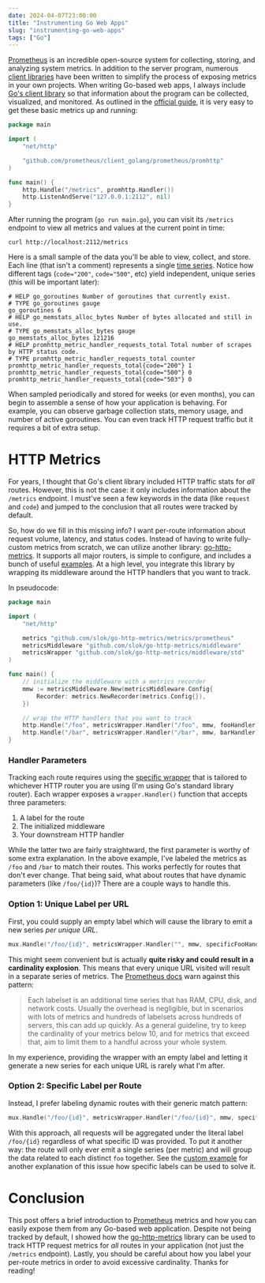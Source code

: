 ```yaml
---
date: 2024-04-07T23:00:00
title: "Instrumenting Go Web Apps"
slug: "instrumenting-go-web-apps"
tags: ["Go"]
---
```


[Prometheus](https://prometheus.io/) is an incredible open-source system for collecting, storing, and analyzing system metrics.
In addition to the server program, numerous [client libraries](https://prometheus.io/docs/instrumenting/clientlibs/) have been written to simplify the process of exposing metrics in your own projects.
When writing Go-based web apps, I always include [Go's client library](https://github.com/prometheus/client_golang) so that information about the program can be collected, visualized, and monitored.
As outlined in the [official guide](https://prometheus.io/docs/guides/go-application/), it is very easy to get these basic metrics up and running:

```go
package main

import (
    "net/http"

    "github.com/prometheus/client_golang/prometheus/promhttp"
)

func main() {
    http.Handle("/metrics", promhttp.Handler())
    http.ListenAndServe("127.0.0.1:2112", nil)
}
```

After running the program (`go run main.go`), you can visit its `/metrics` endpoint to view all metrics and values at the current point in time:

```
curl http://localhost:2112/metrics
```

Here is a small sample of the data you'll be able to view, collect, and store.
Each line (that isn't a comment) represents a single [time series](https://prometheus.io/docs/concepts/data_model/).
Notice how different tags (`code="200"`, `code="500"`, etc) yield independent, unique series (this will be important later):

```
# HELP go_goroutines Number of goroutines that currently exist.
# TYPE go_goroutines gauge
go_goroutines 6
# HELP go_memstats_alloc_bytes Number of bytes allocated and still in use.
# TYPE go_memstats_alloc_bytes gauge
go_memstats_alloc_bytes 121216
# HELP promhttp_metric_handler_requests_total Total number of scrapes by HTTP status code.
# TYPE promhttp_metric_handler_requests_total counter
promhttp_metric_handler_requests_total{code="200"} 1
promhttp_metric_handler_requests_total{code="500"} 0
promhttp_metric_handler_requests_total{code="503"} 0
```

When sampled periodically and stored for weeks (or even months), you can begin to assemble a sense of how your application is behaving.
For example, you can observe garbage collection stats, memory usage, and number of active goroutines.
You can even track HTTP request traffic but it requires a bit of extra setup.

# HTTP Metrics

For years, I thought that Go's client library included HTTP traffic stats for _all_ routes.
However, this is not the case: it only includes information about the `/metrics` endpoint.
I must've seen a few keywords in the data (like `request` and `code`) and jumped to the conclusion that all routes were tracked by default.

So, how do we fill in this missing info?
I want per-route information about request volume, latency, and status codes.
Instead of having to write fully-custom metrics from scratch, we can utilize another library: [go-http-metrics](https://github.com/slok/go-http-metrics).
It supports all major routers, is simple to configure, and includes a bunch of useful [examples](https://github.com/slok/go-http-metrics/tree/master/examples).
At a high level, you integrate this library by wrapping its middleware around the HTTP handlers that you want to track.

In pseudocode:

```go
package main

import (
	"net/http"

	metrics "github.com/slok/go-http-metrics/metrics/prometheus"
	metricsMiddleware "github.com/slok/go-http-metrics/middleware"
	metricsWrapper "github.com/slok/go-http-metrics/middleware/std"
)

func main() {
	// initialize the middleware with a metrics recorder
	mmw := metricsMiddleware.New(metricsMiddleware.Config{
		Recorder: metrics.NewRecorder(metrics.Config{}),
	})

	// wrap the HTTP handlers that you want to track
	http.Handle("/foo", metricsWrapper.Handler("/foo", mmw, fooHandler))
	http.Handle("/bar", metricsWrapper.Handler("/bar", mmw, barHandler))
}
```

### Handler Parameters

Tracking each route requires using the [specific wrapper](https://github.com/slok/go-http-metrics/tree/master?tab=readme-ov-file#framework-compatibility-middlewares) that is tailored to whichever HTTP router you are using (I'm using Go's standard library router).
Each wrapper exposes a `wrapper.Handler()` function that accepts three parameters:

1. A label for the route
2. The initialized middleware
3. Your downstream HTTP handler

While the latter two are fairly straightward, the first parameter is worthy of some extra explanation.
In the above example, I've labeled the metrics as `/foo` and `/bar` to match their routes.
This works perfectly for routes that don't ever change.
That being said, what about routes that have dynamic parameters (like `/foo/{id}`)?
There are a couple ways to handle this.

### Option 1: Unique Label per URL

First, you could supply an empty label which will cause the library to emit a new series _per unique URL_.

```go
mux.Handle("/foo/{id}", metricsWrapper.Handler("", mmw, specificFooHandler))
```

This might seem convenient but is actually **quite risky and could result in a cardinality explosion**.
This means that every unique URL visited will result in a separate series of metrics.
The [Prometheus docs](https://prometheus.io/docs/practices/instrumentation/#do-not-overuse-labels) warn against this pattern:

> Each labelset is an additional time series that has RAM, CPU, disk, and network costs.
> Usually the overhead is negligible, but in scenarios with lots of metrics and hundreds of labelsets across hundreds of servers, this can add up quickly.
> As a general guideline, try to keep the cardinality of your metrics below 10, and for metrics that exceed that, aim to limit them to a handful across your whole system.

In my experience, providing the wrapper with an empty label and letting it generate a new series for each unique URL is rarely what I'm after.

### Option 2: Specific Label per Route

Instead, I prefer labeling dynamic routes with their generic match pattern:

```go
mux.Handle("/foo/{id}", metricsWrapper.Handler("/foo/{id}", mmw, specificFooHandler))
```

With this approach, all requests will be aggregated under the literal label `/foo/{id}` regardless of what specific ID was provided.
To put it another way: the route will only ever emit a single series (per metric) and will group the data related to each distinct `foo` together.
See the [custom example](https://github.com/slok/go-http-metrics/blob/c472df028d97fa53f3e99c760831d55908541bba/examples/custom/main.go#L51-L57) for another explanation of this issue how specific labels can be used to solve it.

# Conclusion

This post offers a brief introduction to [Prometheus](https://prometheus.io/) metrics and how you can easily expose them from any Go-based web application.
Despite not being tracked by default, I showed how the [go-http-metrics](https://github.com/slok/go-http-metrics) library can be used to track HTTP request metrics for _all_ routes in your application (not just the `/metrics` endpoint).
Lastly, you should be careful about how you label your per-route metrics in order to avoid excessive cardinality.
Thanks for reading!

